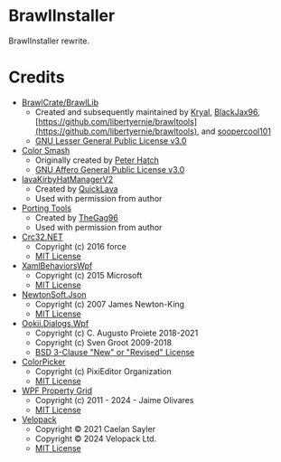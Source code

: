 # BrawlInstaller
BrawlInstaller rewrite.

# Credits
- [BrawlCrate/BrawlLib](https://github.com/soopercool101/BrawlCrate)
    - Created and subsequently maintained by [Kryal](https://code.google.com/archive/p/brawltools/), [BlackJax96](https://code.google.com/archive/p/brawltools2/), [https://github.com/libertyernie/brawltools](https://github.com/libertyernie/brawltools), and [soopercool101](https://github.com/soopercool101)
    - [GNU Lesser General Public License v3.0](https://github.com/soopercool101/BrawlCrate/blob/master/LICENSE)
- [Color Smash](https://github.com/PeterHatch/color-smash)
    - Originally created by [Peter Hatch](https://github.com/PeterHatch)
    - [GNU Affero General Public License v3.0](https://github.com/PeterHatch/color-smash/blob/master/LICENSE.txt)
- [lavaKirbyHatManagerV2](https://github.com/QuickLava/lavaKirbyHatManagerV2)
    - Created by [QuickLava](https://github.com/QuickLava)
    - Used with permission from author
- [Porting Tools](https://github.com/TheGag96/pm-hax/tree/master/PSA%20Conversion%20Tools)
    - Created by [TheGag96](https://github.com/TheGag96)
    - Used with permission from author
- [Crc32.NET](https://github.com/force-net/Crc32.NET)
    - Copyright (c) 2016 force
    - [MIT License](https://github.com/force-net/Crc32.NET/blob/develop/LICENSE)
- [XamlBehaviorsWpf](https://github.com/Microsoft/XamlBehaviorsWpf)
    - Copyright (c) 2015 Microsoft
    - [MIT License](https://github.com/microsoft/XamlBehaviorsWpf/blob/main/LICENSE)
- [NewtonSoft.Json](https://github.com/JamesNK/Newtonsoft.Json)
    - Copyright (c) 2007 James Newton-King
    - [MIT License](https://github.com/JamesNK/Newtonsoft.Json/blob/master/LICENSE.md)
- [Ookii.Dialogs.Wpf](https://github.com/ookii-dialogs/ookii-dialogs-wpf)
    - Copyright (c) C. Augusto Proiete 2018-2021
    - Copyright (c) Sven Groot         2009-2018
    - [BSD 3-Clause "New" or "Revised" License](https://github.com/ookii-dialogs/ookii-dialogs-wpf/blob/master/LICENSE)
- [ColorPicker](https://github.com/PixiEditor/ColorPicker)
    - Copyright (c) PixiEditor Organization
    - [MIT License](https://github.com/PixiEditor/ColorPicker/blob/master/LICENSE.md)
- [WPF Property Grid](https://github.com/jaime-olivares/wpf-propertygrid)
    - Copyright (c) 2011 - 2024 - Jaime Olivares
    - [MIT License](https://github.com/jaime-olivares/wpf-propertygrid/blob/master/LICENSE)
- [Velopack](https://github.com/velopack/velopack)
    - Copyright © 2021 Caelan Sayler
    - Copyright © 2024 Velopack Ltd.
    - [MIT License](https://github.com/velopack/velopack/blob/develop/LICENSE)

